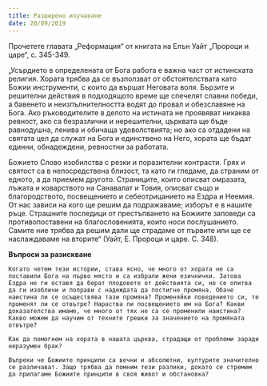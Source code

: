 ```yaml
---
title: Разширено изучаване
date: 20/09/2019
---
```


Прочетете главата „Реформация“ от книгата на Елън Уайт „Пророци и царе“, с. 345-349.

„Усърдието в определената от Бога работа е важна част от истинската религия. Хората трябва да се възползват от обстоятелствата като Божии инструменти, с които да вършат Неговата воля. Бързите и решителни действия в подходящото време ще спечелят славни победи, а бавенето и неизпълнителността водят до провал и обезславяне на Бога. Ако ръководителите в делото на истината не проявяват никаква ревност, ако са безразлични и нерешителни, църквата ще бъде равнодушна, ленива и обичаща удоволствията; но ако са отдадени на святата цел да служат на Бога и единствено на Него, хората ще бъдат единни, обнадеждени, ревностни за работата.

Божието Слово изобилства с резки и поразителни контрасти. Грях и святост са в непосредствена близост, та като ги гледаме, да страним от едното, а да приемем другото. Страниците, които описват омразата, лъжата и коварството на Санавалат и Товия, описват също и благородството, посвещението и себеотрицанието на Ездра и Неемия. От нас зависи на кого ще решим да подражаваме; изборът е в нашите ръце. Страшните последици от престъпването на Божиите заповеди са противопоставени на благословенията, които носи послушанието. Самите ние трябва да решим дали ще страдаме от първите или ще се наслаждаваме на вторите“ (Уайт, Е. Пророци и царе. С. 348).

**Въпроси за разискване**

`Когато четем тези истории, става ясно, че много от хората не са поставили Бога на първо място и са избрали жени езичнички. Затова Ездра не ги оставя да берат плодовете от действията си, но се опитва да ги изобличи и поправи с надеждата да постигне промяна. Обаче наистина ли се осъществява тази промяна? Променяйки поведението си, те променят ли се отвътре? Нараства ли посвещението им на Бога? Какви доказателства имаме, че много от тях не са се променили наистина? Какво можем да научим от техните грешки за значението на промяната отвътре?`

`Как да помогнем на хората в нашата църква, страдащи от проблеми заради неразумен брак?`

`Въпреки че Божиите принципи са вечни и абсолютни, културите значително се различават. Защо трябва да помним тези разлики, докато се стремим да прилагаме Божиите принципи в своя живот и обстановка?`